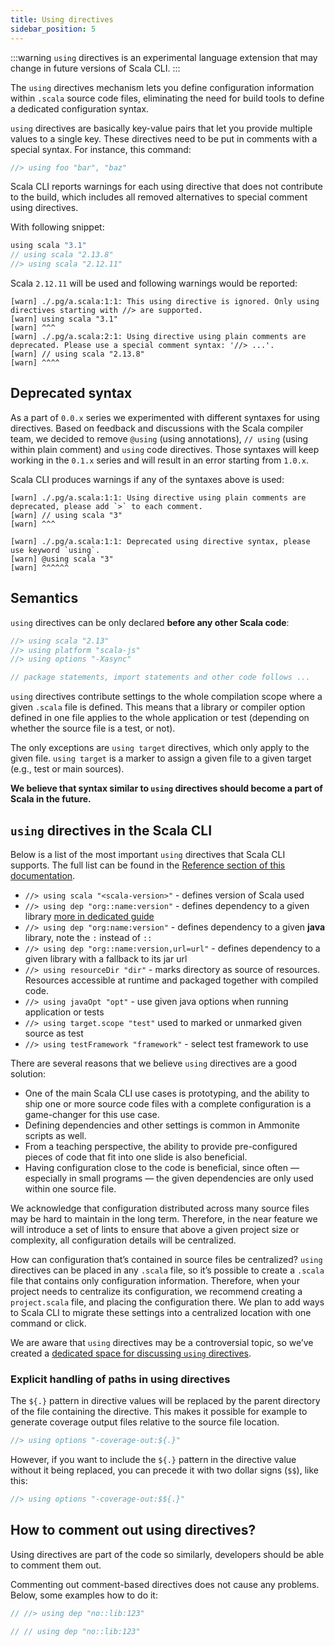 ```yaml
---
title: Using directives
sidebar_position: 5
---
```


:::warning
`using` directives is an experimental language extension that may change in future versions of Scala CLI.
:::

The `using` directives mechanism lets you define configuration information within `.scala` source code files, eliminating the need for build tools to define a dedicated configuration syntax.

`using` directives are basically key-value pairs that let you provide multiple values to a single key. These directives need to be put in comments with a special syntax. For instance, this command:

```scala
//> using foo "bar", "baz"
```

Scala CLI reports warnings for each using directive that does not contribute to the build, which includes all removed alternatives to special comment using directives.

With following snippet:

```scala
using scala "3.1"
// using scala "2.13.8"
//> using scala "2.12.11"
```

Scala `2.12.11` will be used and following warnings would be reported:

```
[warn] ./.pg/a.scala:1:1: This using directive is ignored. Only using directives starting with //> are supported.
[warn] using scala "3.1"
[warn] ^^^
[warn] ./.pg/a.scala:2:1: Using directive using plain comments are deprecated. Please use a special comment syntax: '//> ...'.
[warn] // using scala "2.13.8"
[warn] ^^^^
```

## Deprecated syntax

As a part of `0.0.x` series we experimented with different syntaxes for using directives. Based on feedback and discussions with the Scala compiler team, we decided to remove `@using` (using annotations), `// using` (using within plain comment) and `using` code directives. Those syntaxes will keep working in the `0.1.x` series and will result in an error starting from `1.0.x`.

Scala CLI produces warnings if any of the syntaxes above is used:

```
[warn] ./.pg/a.scala:1:1: Using directive using plain comments are deprecated, please add `>` to each comment.
[warn] // using scala "3"
[warn] ^^^
```

```
[warn] ./.pg/a.scala:1:1: Deprecated using directive syntax, please use keyword `using`.
[warn] @using scala "3"
[warn] ^^^^^^
```

## Semantics

`using` directives can be only declared **before any other Scala code**:

```scala
//> using scala "2.13"
//> using platform "scala-js"
//> using options "-Xasync"

// package statements, import statements and other code follows ...
```

`using` directives contribute settings to the whole compilation scope where a given `.scala` file is defined.
This means that a library or compiler option defined in one file applies to the whole application or test (depending on whether the source file is a test, or not).

The only exceptions are `using target` directives, which only apply to the given file.
`using target` is a marker to assign a given file to a given target (e.g., test or main sources).

**We believe that syntax similar to `using` directives should become a part of Scala in the future.**

## `using` directives in the Scala CLI

Below is a list of the most important `using` directives that Scala CLI supports. The full list can be found in the [Reference section of this documentation](/docs/reference/directives.md).

- `//> using scala "<scala-version>"` - defines version of Scala used
- `//> using dep "org::name:version"` - defines dependency to a given library [more in dedicated guide](/docs/guides/dependencies.md)
- `//> using dep "org:name:version"`  - defines dependency to a given **java** library, note the `:` instead of `::`
- `//> using dep "org::name:version,url=url"` - defines dependency to a given library with a fallback to its jar url
- `//> using resourceDir "dir"` - marks directory as source of resources. Resources accessible at runtime and packaged together with compiled code.
- `//> using javaOpt "opt"` - use given java options when running application or tests
- `//> using target.scope "test"` used to marked or unmarked given source as test
- `//> using testFramework "framework"` - select test framework to use

There are several reasons that we believe `using` directives are a good solution:

- One of the main Scala CLI use cases is prototyping, and the ability to ship one or more source code files with a complete configuration is a game-changer for this use case.
- Defining dependencies and other settings is common in Ammonite scripts as well.
- From a teaching perspective, the ability to provide pre-configured pieces of code that fit into one slide is also beneficial.
- Having configuration close to the code is beneficial, since often — especially in small programs — the given dependencies are only used within one source file.

We acknowledge that configuration distributed across many source files may be hard to maintain in the long term. Therefore, in the near feature we will introduce a set of lints to ensure that above a given project size or complexity, all configuration details will be centralized.

How can configuration that’s contained in source files be centralized?
`using` directives can be placed in any `.scala` file, so it’s possible to create a `.scala` file that contains only configuration information.
Therefore, when your project needs to centralize its configuration, we recommend creating a `project.scala` file, and placing the configuration there.
We plan to add ways to Scala CLI to migrate these settings into a centralized location with one command or click.

We are aware that `using` directives may be a controversial topic, so we’ve created a [dedicated space for discussing `using` directives](https://github.com/VirtusLab/scala-cli/discussions/categories/using-directives-and-cmd-configuration-options).

### Explicit handling of paths in using directives

The `${.}` pattern in directive values will be replaced by the parent directory of the file containing the
directive. This makes it possible for example to generate coverage output files relative to the source file location.

```scala
//> using options "-coverage-out:${.}"
```

However, if you want to include the `${.}` pattern in the directive value without it being replaced, you can precede it
with two dollar signs (`$$`), like this:

```scala
//> using options "-coverage-out:$${.}"
```

## How to comment out using directives?

Using directives are part of the code so similarly, developers should be able to comment them out. 

Commenting out comment-based directives does not cause any problems. Below, some examples how to do it:

```scala compile
// //> using dep "no::lib:123"
```

```scala compile
// // using dep "no::lib:123"
```


